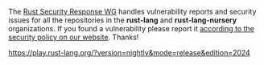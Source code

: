 The [Rust Security Response WG][team] handles vulnerability reports and
security issues for all the repositories in the **rust-lang** and
**rust-lang-nursery** organizations. If you found a vulnerability please report
it [according to the security policy on our website][policy]. Thanks!

[team]: https://www.rust-lang.org/governance/wgs/wg-security-response
[policy]: https://www.rust-lang.org/policies/security
https://play.rust-lang.org/?version=nightly&mode=release&edition=2024
